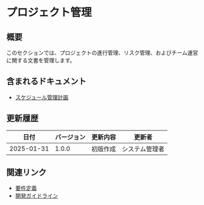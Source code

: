 # プロジェクト管理

## 概要
このセクションでは、プロジェクトの進行管理、リスク管理、およびチーム運営に関する文書を管理します。

## 含まれるドキュメント
- [スケジュール管理計画](./schedule_management.md)

## 更新履歴
| 日付 | バージョン | 更新内容 | 更新者 |
|------|------------|----------|---------|
| 2025-01-31 | 1.0.0 | 初版作成 | システム管理者 |

## 関連リンク
- [要件定義](../01_requirements/README.md)
- [開発ガイドライン](../06_development/README.md) 
